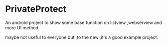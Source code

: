 # PrivateProtect


An android project to show some base function on listview ,webserview and more UI method

maybe not useful to everyone but ,to the new ,it's a good example project.
